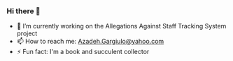 ### Hi there 👋


- 🔭 I’m currently working on the Allegations Against Staff Tracking System project
- 📫 How to reach me: Azadeh.Gargiulo@yahoo.com
- ⚡ Fun fact: I'm a book and succulent collector
